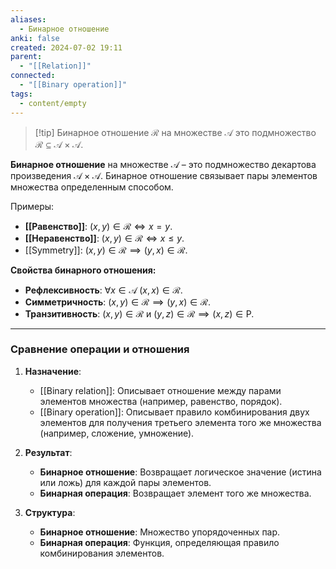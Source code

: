 ```yaml
---
aliases:
  - Бинарное отношение
anki: false
created: 2024-07-02 19:11
parent:
  - "[[Relation]]"
connected:
  - "[[Binary operation]]"
tags:
  - content/empty
---
```


> [!tip] Бинарное отношение $\mathcal{R}$ на множестве $\mathcal{A}$ 
> это подмножество $\mathcal{R} \subseteq \mathcal{A} \times \mathcal{A}$.


**Бинарное отношение** на множестве $\mathcal{A}$ – это подмножество декартова произведения $\mathcal{A} \times \mathcal{A}$. Бинарное отношение связывает пары элементов множества определенным способом.


Примеры:
- **[[Равенство]]**: $(x, y) \in \mathcal{R} \iff x = y$.
- **[[Неравенство]]**: $(x, y) \in \mathcal{R} \iff x \leq y$.
- [[Symmetry]]: $(x, y) \in \mathcal{R} \implies (y, x) \in \mathcal{R}$.

**Свойства бинарного отношения:**
- **Рефлексивность**: $\forall x \in \mathcal{A} \; (x, x) \in \mathcal{R}$.
- **Симметричность**: $(x, y) \in \mathcal{R} \implies (y, x) \in \mathcal{R}$.
- **Транзитивность**: $(x, y) \in \mathcal{R}$ и $(y, z) \in \mathcal{R} \implies (x, z) \in \mathcal{Р}$.

---

### Сравнение операции и отношения

1. **Назначение**:
   - [[Binary relation]]: Описывает отношение между парами элементов множества (например, равенство, порядок).
   - [[Binary operation]]: Описывает правило комбинирования двух элементов для получения третьего элемента того же множества (например, сложение, умножение).

2. **Результат**:
   - **Бинарное отношение**: Возвращает логическое значение (истина или ложь) для каждой пары элементов.
   - **Бинарная операция**: Возвращает элемент того же множества.

3. **Структура**:
   - **Бинарное отношение**: Множество упорядоченных пар.
   - **Бинарная операция**: Функция, определяющая правило комбинирования элементов.